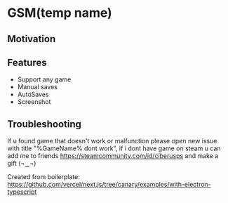 # GSM(temp name)

## Motivation

## Features

- Support any game
- Manual saves
- AutoSaves
- Screenshot

## Troubleshooting

If u found game that doesn't work or malfunction please open new issue with title "%GameName% dont work", if i dont have game on steam u can add me to friends https://steamcommunity.com/id/ciberusps and make a gift (¬‿¬)

Created from boilerplate: https://github.com/vercel/next.js/tree/canary/examples/with-electron-typescript